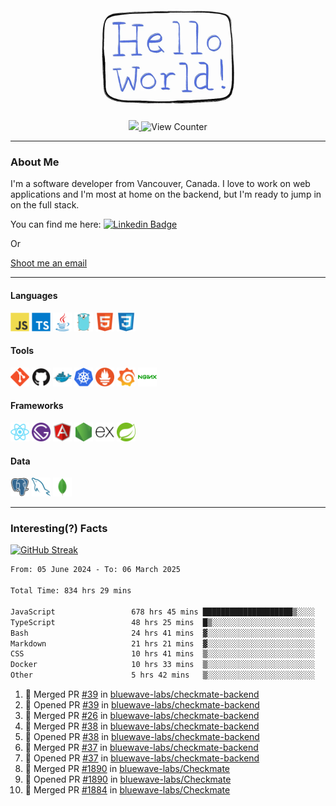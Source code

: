 <div align="center">
    <img src="./img/hello_world.webp" height="200px" width="">
    <div>
        <a href="https://www.linkedin.com/in/ajhollid">
            <img src="https://img.shields.io/badge/LinkedIn-blue"/>
        </a>
        <img src="https://komarev.com/ghpvc/?username=ajhollid&color=yellow" alt="View Counter">
    </div>
</div>

---

### About Me

I'm a software developer from Vancouver, Canada. I love to work on web applications and I'm most at home on the backend, but I'm ready to jump in on the full stack.

You can find me here: [![Linkedin Badge](https://img.shields.io/badge/-ajhollid-blue?style=flat&logo=Linkedin&logoColor=white)](https://www.linkedin.com/in/ajhollid)

Or

[Shoot me an email](mailto:ajhollid@gmail.com)

---

#### Languages

<div>
    <img src="./img/devicons/javascript-original.svg" width=30 height=30 alt="JavaScript">
    <img src="/img/devicons/typescript-original.svg" width=30 height=30 alt="TypeScript">
    <img src="./img/devicons/java-original.svg" width=30 height=30 alt="Java">
    <img src="./img/devicons/go-original.svg" width=30 height=30 alt="Golang">
    <img src="./img/devicons/html5-original.svg" width=30 height=30 alt="HTML 5">
    <img src="./img/devicons/css3-original.svg" width=30 height=30 alt="CSS 3">
</div>

#### Tools

<div>
    <img src="./img/devicons/git-original.svg" width=30 height=30 alt="Git">
    <img src="./img/devicons/github-original.svg" width=30 height=30 alt="Github">
    <img src="./img/devicons/docker-original.svg" width=30 
    height=30 alt="Docker">
    <img src="./img/devicons/kubernetes-original.svg" width=30 height=30 alt="K8">
    <img src="./img/devicons/prometheus-original.svg" width=30 height=30 alt="Prometheus">
    <img src="./img/devicons/grafana-original.svg" width=30 height=30 alt="Grafana">
    <img src="./img/devicons/nginx-original.svg" width=30 height=30 alt="Nginx">
</div>

#### Frameworks

<div>
    <img src="./img/devicons/react-original.svg" width=30 height=30 alt="React">
    <img src="./img/devicons/gatsby-original.svg" width=30 height=30 alt="Gatsby">
    <img src="./img/devicons/angularjs-original.svg" width=30 height=30 alt="AngularJS">
    <img src="./img/devicons/nodejs-original.svg" width=30 height=30 alt="NodeJS">
    <img src="./img/devicons/express-original.svg" width=30 height=30 alt="Express">
    <img src="./img/devicons/spring-original.svg" width=30 height=30 alt="Spring">
</div>

#### Data

<div>
    <img src="./img/devicons/postgresql-original.svg" width=30 height=30 alt="Postgresql">
    <img src="./img/devicons/mysql-original.svg" width=30 height=30 alt="Mysql">
    <img src="./img/devicons/mongodb-original.svg" width=30 height=30 alt="MongoDB">
</div>

---

### Interesting(?) Facts

[![GitHub Streak](http://github-readme-streak-stats.herokuapp.com?user=ajhollid)](https://git.io/streak-stats)

 <!--START_SECTION:waka-->

```txt
From: 05 June 2024 - To: 06 March 2025

Total Time: 834 hrs 29 mins

JavaScript                 678 hrs 45 mins ████████████████████▒░░░░   80.79 %
TypeScript                 48 hrs 25 mins  █▒░░░░░░░░░░░░░░░░░░░░░░░   05.76 %
Bash                       24 hrs 41 mins  ▓░░░░░░░░░░░░░░░░░░░░░░░░   02.94 %
Markdown                   21 hrs 21 mins  ▓░░░░░░░░░░░░░░░░░░░░░░░░   02.54 %
CSS                        10 hrs 41 mins  ▒░░░░░░░░░░░░░░░░░░░░░░░░   01.27 %
Docker                     10 hrs 33 mins  ▒░░░░░░░░░░░░░░░░░░░░░░░░   01.26 %
Other                      5 hrs 42 mins   ▒░░░░░░░░░░░░░░░░░░░░░░░░   00.68 %
```

<!--END_SECTION:waka-->


<!--START_SECTION:activity-->
1. 🎉 Merged PR [#39](https://github.com/bluewave-labs/checkmate-backend/pull/39) in [bluewave-labs/checkmate-backend](https://github.com/bluewave-labs/checkmate-backend)
2. 💪 Opened PR [#39](https://github.com/bluewave-labs/checkmate-backend/pull/39) in [bluewave-labs/checkmate-backend](https://github.com/bluewave-labs/checkmate-backend)
3. 🎉 Merged PR [#26](https://github.com/bluewave-labs/checkmate-backend/pull/26) in [bluewave-labs/checkmate-backend](https://github.com/bluewave-labs/checkmate-backend)
4. 🎉 Merged PR [#38](https://github.com/bluewave-labs/checkmate-backend/pull/38) in [bluewave-labs/checkmate-backend](https://github.com/bluewave-labs/checkmate-backend)
5. 💪 Opened PR [#38](https://github.com/bluewave-labs/checkmate-backend/pull/38) in [bluewave-labs/checkmate-backend](https://github.com/bluewave-labs/checkmate-backend)
6. 🎉 Merged PR [#37](https://github.com/bluewave-labs/checkmate-backend/pull/37) in [bluewave-labs/checkmate-backend](https://github.com/bluewave-labs/checkmate-backend)
7. 💪 Opened PR [#37](https://github.com/bluewave-labs/checkmate-backend/pull/37) in [bluewave-labs/checkmate-backend](https://github.com/bluewave-labs/checkmate-backend)
8. 🎉 Merged PR [#1890](https://github.com/bluewave-labs/Checkmate/pull/1890) in [bluewave-labs/Checkmate](https://github.com/bluewave-labs/Checkmate)
9. 💪 Opened PR [#1890](https://github.com/bluewave-labs/Checkmate/pull/1890) in [bluewave-labs/Checkmate](https://github.com/bluewave-labs/Checkmate)
10. 🎉 Merged PR [#1884](https://github.com/bluewave-labs/Checkmate/pull/1884) in [bluewave-labs/Checkmate](https://github.com/bluewave-labs/Checkmate)
<!--END_SECTION:activity-->
